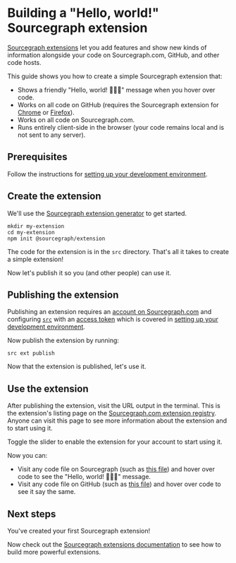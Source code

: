 # Building a "Hello, world!" Sourcegraph extension

[Sourcegraph extensions](https://docs.sourcegraph.com/extensions) let you add  features and show new kinds of information alongside your code on Sourcegraph.com, GitHub, and other code hosts.

This guide shows you how to create a simple Sourcegraph extension that:

- Shows a friendly "Hello, world! 🎉🎉🎉" message when you hover over code.
- Works on all code on GitHub (requires the Sourcegraph extension for [Chrome](https://chrome.google.com/webstore/detail/sourcegraph/dgjhfomjieaadpoljlnidmbgkdffpack) or [Firefox](https://addons.mozilla.org/en-US/firefox/addon/sourcegraph/)).
- Works on all code on Sourcegraph.com.
- Runs entirely client-side in the browser (your code remains local and is not sent to any server).

## Prerequisites

Follow the instructions for [setting up your development environment](../docs/development_environment.md).

## Create the extension

We'll use the [Sourcegraph extension generator](https://github.com/sourcegraph/create-extension) to get started.

```shell
mkdir my-extension
cd my-extension
npm init @sourcegraph/extension
```

The code for the extension is in the `src` directory. That's all it takes to create a simple extension! 

Now let's publish it so you (and other people) can use it.

## Publishing the extension

Publishing an extension requires an [account on Sourcegraph.com](https://sourcegraph.com/sign-up) and configuring [`src`](https://github.com/sourcegraph/src-cli) with an [access token](https://github.com/sourcegraph/src-cli#authentication) which is covered in [setting up your development environment](../docs/development_environment.md).

Now publish the extension by running:

```shell
src ext publish
```

Now that the extension is published, let's use it.

## Use the extension

After publishing the extension, visit the URL output in the terminal. This is the extension's listing page on the [Sourcegraph.com extension registry](https://sourcegraph.com/extensions). Anyone can visit this page to see more information about the extension and to start using it.

Toggle the slider to enable the extension for your account to start using it.

Now you can:

- Visit any code file on Sourcegraph (such as [this file](https://sourcegraph.com/github.com/ReactiveX/rxjs/-/blob/src/internal/observable/SubscribeOnObservable.ts)) and hover over code to see the "Hello, world! 🎉🎉🎉" message.
- Visit any code file on GitHub (such as [this file](https://github.com/ReactiveX/rxjs/blob/HEAD/src/internal/observable/SubscribeOnObservable.ts)) and hover over code to see it say the same.

## Next steps

You've created your first Sourcegraph extension!

Now check out the [Sourcegraph extensions documentation](../README.md) to see how to build more powerful extensions.
